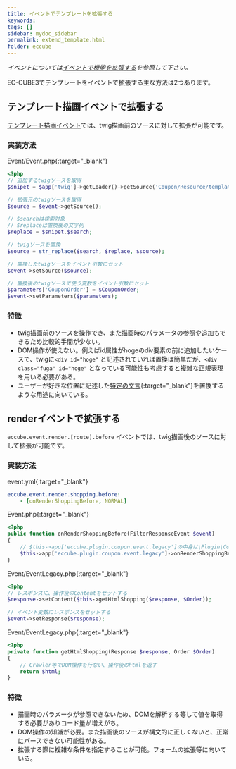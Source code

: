 ```yaml
---
title: イベントでテンプレートを拡張する
keywords:
tags: []
sidebar: mydoc_sidebar
permalink: extend_template.html
folder: eccube
---
```


*イベントについては[イベントで機能を拡張する](/extend_event.html)を参照して下さい。*

EC-CUBE3でテンプレートをイベントで拡張する主な方法は2つあります。

## テンプレート描画イベントで拡張する

[テンプレート描画イベント](/extend_event.html#section-5)では、twig描画前のソースに対して拡張が可能です。

### 実装方法

Event/Event.php[](https://github.com/izayoi256/coupon-tutorial/blob/2.0.0/Event/Event.php#L62){:target="_blank"}

``` php
<?php
// 追加するtwigソースを取得
$snipet = $app['twig']->getLoader()->getSource('Coupon/Resource/template/default/coupon_shopping_item.twig');

// 拡張元のtwigソースを取得
$source = $event->getSource();

// $searchは検索対象
// $replaceは置換後の文字列
$replace = $snipet.$search;

// twigソースを置換
$source = str_replace($search, $replace, $source);

// 置換したtwigソースをイベント引数にセット
$event->setSource($source);

// 置換後のtwigソースで使う変数をイベント引数にセット
$parameters['CouponOrder'] = $CouponOrder;
$event->setParameters($parameters);
```

### 特徴

- twig描画前のソースを操作でき、また描画時のパラメータの参照や追加もできるため比較的手間が少ない。
- DOM操作が使えない。例えばid属性がhogeのdiv要素の前に追加したいケースで、twigに```<div id="hoge"``` と記述されていれば置換は簡単だが、```<div class="fuga" id="hoge"``` となっている可能性も考慮すると複雑な正規表現を用いる必要がある。
- ユーザーが好きな位置に記述した[特定の文言](https://github.com/izayoi256/coupon-tutorial/blob/2.0.0/Event/Event.php#L40){:target="_blank"}を置換するような用途に向いている。

## renderイベントで拡張する

```eccube.event.render.[route].before``` イベントでは、twig描画後のソースに対して拡張が可能です。

### 実装方法

event.yml[](https://github.com/izayoi256/coupon-tutorial/blob/2.0.0/event.yml#L5-L6){:target="_blank"}

``` yaml
eccube.event.render.shopping.before:
    - [onRenderShoppingBefore, NORMAL]
```

Event.php[](https://github.com/izayoi256/coupon-tutorial/blob/2.0.0/Event.php#L120){:target="_blank"}

``` php
<?php
public function onRenderShoppingBefore(FilterResponseEvent $event)
{
    // $this->app['eccube.plugin.coupon.event.legacy']の中身は\Plugin\Coupon\Event\EventLegacyのインスタンス
    $this->app['eccube.plugin.coupon.event.legacy']->onRenderShoppingBefore($event);
}
```

Event/EventLegacy.php[](https://github.com/izayoi256/coupon-tutorial/blob/2.0.0/Event/EventLegacy.php#L58){:target="_blank"}

``` php
<?php
// レスポンスに、操作後のContentをセットする
$response->setContent($this->getHtmlShopping($response, $Order));

// イベント変数にレスポンスをセットする
$event->setResponse($response);
```

Event/EventLegacy.php[](https://github.com/izayoi256/coupon-tutorial/blob/2.0.0/Event/EventLegacy.php#L438){:target="_blank"}

``` php
<?php
private function getHtmlShopping(Response $response, Order $Order)
{
    // Crawler等でDOM操作を行ない、操作後のhtmlを返す
    return $html;
}
```

### 特徴

- 描画時のパラメータが参照できないため、DOMを解析する等して値を取得する必要がありコード量が増えがち。
- DOM操作の知識が必要。また描画後のソースが構文的に正しくないと、正常にパースできない可能性がある。
- 拡張する際に複雑な条件を指定することが可能。フォームの拡張等に向いている。
